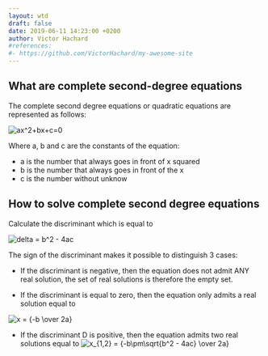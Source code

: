 ```yaml
---
layout: wtd
draft: false
date: 2019-06-11 14:23:00 +0200
author: Victor Hachard
#references:
#- https://github.com/VictorHachard/my-awesome-site
---
```


## What are complete second-degree equations

The complete second degree equations or quadratic equations are represented as follows:

<img src="https://tex.s2cms.ru/svg/ax%5E2%2Bbx%2Bc%3D0" alt="ax^2+bx+c=0" />

Where a, b and c are the constants of the equation:

- a is the number that always goes in front of x squared
- b is the number that always goes in front of the x
- c is the number without unknow


## How to solve complete second degree equations

Calculate the discriminant which is equal to

<img src="https://tex.s2cms.ru/svg/delta%20%3D%20b%5E2%20-%204ac" alt="delta = b^2 - 4ac" />

The sign of the discriminant makes it possible to distinguish 3 cases:

- If the discriminant is negative, then the equation does not admit ANY real solution, the set of real solutions is therefore the empty set.

- If the discriminant is equal to zero, then the equation only admits a real solution equal to
 <img src="https://tex.s2cms.ru/svg/x%20%3D%20%7B-b%20%5Cover%202a%7D" alt="x = {-b \over 2a}" />

- If the discriminant D is positive, then the equation admits two real solutions equal to <img src="https://tex.s2cms.ru/svg/x_%7B1%2C2%7D%20%3D%20%7B-b%5Cpm%5Csqrt%7Bb%5E2%20-%204ac%7D%20%5Cover%202a%7D" alt="x_{1,2} = {-b\pm\sqrt{b^2 - 4ac} \over 2a}" />
